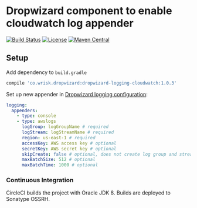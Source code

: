 Dropwizard component to enable cloudwatch log appender
==================

[![Build Status](https://circleci.com/gh/WriskHQ/dropwizard-logging-cloudwatch.svg?style=shield&circle-token=199d2503bab54351c77c4721458ec04d340454b3)](https://circleci.com/gh/WriskHQ/dropwizard-logging-cloudwatch)
[![License](https://img.shields.io/github/license/WriskHQ/dropwizard-logging-cloudwatch.svg?style=flat-square)]()
[![Maven Central](https://maven-badges.herokuapp.com/maven-central/co.wrisk.dropwizard/dropwizard-logging-cloudwatch/badge.svg)](https://maven-badges.herokuapp.com/maven-central/co.wrisk.dropwizard/dropwizard-logging-cloudwatch/)


## Setup

Add dependency to `build.gradle`

```groovy
compile 'co.wrisk.dropwizard:dropwizard-logging-cloudwatch:1.0.3'
```

Set up new appender in [Dropwizard logging configuration](http://www.dropwizard.io/1.0.5/docs/manual/configuration.html#logging):

```yaml
logging:
  appenders:
    - type: console
    - type: awslogs 
      logGroup: logGroupName # required
      logStream: logStreamName # required
      region: us-east-1 # required
      accessKey: AWS access key # optional
      secretKey: AWS secret key # optional
      skipCreate: false # optional, does not create log group and stream if they don't exist
      maxBatchSize: 512 # optional
      maxBatchTime: 1000 # optional
```

### Continuous Integration

CircleCI builds the project with Oracle JDK 8. Builds are deployed
to Sonatype OSSRH.



